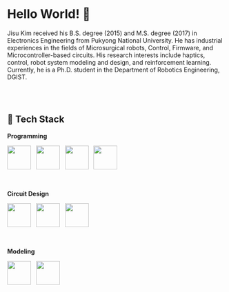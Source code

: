 # Hello World! 👋

Jisu Kim received his B.S. degree (2015) and M.S. degree (2017) in Electronics Engineering from Pukyong National University. He has industrial experiences in the fields of Microsurgical robots, Control, Firmware, and Microcontroller-based circuits. His research interests include haptics, control, robot system modeling and design, and reinforcement learning. Currently, he is a Ph.D. student in the Department of Robotics Engineering, DGIST.

<br>
<br>

## 💪 Tech Stack
**Programming** <p align="left">
  <image src="https://user-images.githubusercontent.com/54715770/149139505-2404e961-4917-490e-b253-ecbac8f99969.png" height="55"> &nbsp; <!-- C -->
  <image src="https://user-images.githubusercontent.com/54715770/149139585-ce6485c6-4f1e-4760-9b71-d1f8c83faf8c.png" height="55"> &nbsp; <!-- C++ -->
  <image src="https://user-images.githubusercontent.com/54715770/149140875-3f715857-0db0-4176-9fea-295f0180d514.png" height="55"> &nbsp; <!-- C# -->
  <image src="https://user-images.githubusercontent.com/54715770/149141255-279c5116-428f-4a6a-9497-7c4f72c3bc89.png" height="55"> &nbsp; <!-- MATLAB -->
</p>
<br>

**Circuit Design** <p align="left">
  <image src="https://user-images.githubusercontent.com/54715770/149139635-80a39bd0-f55c-4cfc-ae68-8d56b2bb4e5f.png" height="55"> &nbsp; <!-- CircuitStudio -->
  <image src="https://user-images.githubusercontent.com/54715770/149139640-1c6d70e8-3a27-4390-b231-91355ac260d4.png" height="55"> &nbsp; <!-- OrCAD -->
  <image src="https://user-images.githubusercontent.com/54715770/149139646-a297766b-e819-4113-b1a2-60067bac4f40.png" height="55"> &nbsp; <!-- KiCAD -->
</p>
<br>

**Modeling** <p align="left">
<image src="https://user-images.githubusercontent.com/54715770/149139650-a33dfa52-d3ef-4b88-9d6d-7b812f6d5d54.png" height="55"> &nbsp; <!-- Inventor -->
<image src="https://user-images.githubusercontent.com/54715770/149139653-a0982566-4c6e-4895-a741-a68952d11290.png" height="55"> &nbsp; <!-- FreeCAD -->
</p>
